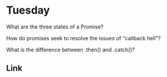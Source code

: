 # Tuesday
What are the three states of a Promise?
>

How do promises seek to resolve the issues of "callback hell"?
>

What is the difference between .then() and .catch()?
>


## Link